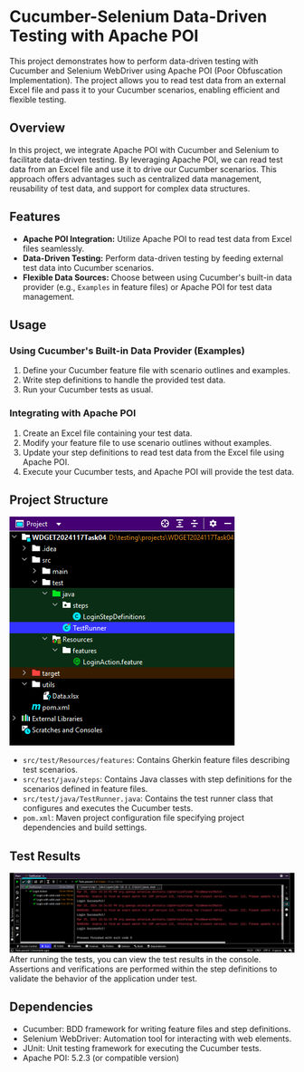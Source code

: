 # Cucumber-Selenium Data-Driven Testing with Apache POI

This project demonstrates how to perform data-driven testing with Cucumber and Selenium WebDriver using Apache POI (Poor Obfuscation Implementation). The project allows you to read test data from an external Excel file and pass it to your Cucumber scenarios, enabling efficient and flexible testing.

## Overview

In this project, we integrate Apache POI with Cucumber and Selenium to facilitate data-driven testing. By leveraging Apache POI, we can read test data from an Excel file and use it to drive our Cucumber scenarios. This approach offers advantages such as centralized data management, reusability of test data, and support for complex data structures.

## Features

- **Apache POI Integration:** Utilize Apache POI to read test data from Excel files seamlessly.
- **Data-Driven Testing:** Perform data-driven testing by feeding external test data into Cucumber scenarios.
- **Flexible Data Sources:** Choose between using Cucumber's built-in data provider (e.g., `Examples` in feature files) or Apache POI for test data management.

## Usage

### Using Cucumber's Built-in Data Provider (Examples)

1. Define your Cucumber feature file with scenario outlines and examples.
2. Write step definitions to handle the provided test data.
3. Run your Cucumber tests as usual.

### Integrating with Apache POI

1. Create an Excel file containing your test data.
2. Modify your feature file to use scenario outlines without examples.
3. Update your step definitions to read test data from the Excel file using Apache POI.
4. Execute your Cucumber tests, and Apache POI will provide the test data.

## Project Structure

![Project Structure](utils/ProjStruc.png)
- `src/test/Resources/features`: Contains Gherkin feature files describing test scenarios.
- `src/test/java/steps`: Contains Java classes with step definitions for the scenarios defined in feature files.
- `src/test/java/TestRunner.java`: Contains the test runner class that configures and executes the Cucumber tests.
- `pom.xml`: Maven project configuration file specifying project dependencies and build settings.


## Test Results

![Test Results](utils/ProjResT4.png)
After running the tests, you can view the test results in the console. Assertions and verifications are performed within the step definitions to validate the behavior of the application under test.

## Dependencies
- Cucumber: BDD framework for writing feature files and step definitions.
- Selenium WebDriver: Automation tool for interacting with web elements.
- JUnit: Unit testing framework for executing the Cucumber tests.
- Apache POI: 5.2.3 (or compatible version)






